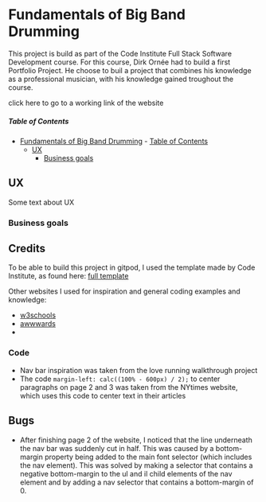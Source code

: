 # Fundamentals of Big Band Drumming

This project is build as part of the Code Institute Full Stack Software Development course. For this course, 
Dirk Ornée had to build a first Portfolio Project. He choose to buil a project that combines his knowledge as a professional musician, with his knowledge gained troughout the course. 

click here to go to a working link of the website

##### Table of Contents

- [Fundamentals of Big Band Drumming](#fundamentals-of-big-band-drumming)
        - [Table of Contents](#table-of-contents)
  - [UX](#ux)
    - [Business goals](#business-goals)

## UX
Some text about UX

### Business goals

## Credits

To be able to build this project in gitpod, I used the template made by Code Institute, as found here: [full template](https://github.com/Code-Institute-Org/gitpod-full-template)

Other websites I used for inspiration and general coding examples and knowledge:
* [w3schools](https://www.w3schools.com/)
* [awwwards](https://www.awwwards.com/)
* 

### Code
* Nav bar inspiration was taken from the love running walkthrough project
* The code `margin-left: calc((100% - 600px) / 2);` to center paragraphs on page 2 and 3 was taken from the NYtimes website, which uses this code to center text in their articles

## Bugs
* After finishing page 2 of the website, I noticed that the line underneath the nav bar was suddenly cut in half. This was caused by a bottom-margin property being added to the main font selector (which includes the nav element). This was solved by making a selector that contains a negative bottom-margin to the ul and il child elements of the nav element and by adding a nav selector that contains a bottom-margin of 0.